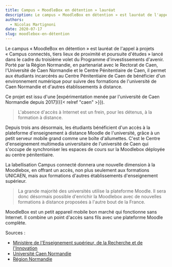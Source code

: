 ```yaml
---
title: Campus « MoodleBox en détention » lauréat
description: Le campus « MoodleBox en détention » est lauréat de l'appel à projets « Campus connectés, tiers lieux de proximité et poursuite d'études ».
authors:
  - Nicolas Martignoni
date: 2020-07-17
slug: moodlebox-en-détention
---
```

Le campus « MoodleBox en détention » est lauréat de l'appel à projets « Campus connectés, tiers lieux de proximité et poursuite d'études » lancé dans le cadre du troisième volet du Programme d'investissements d'avenir. Porté par la Région Normandie, en partenariat avec le Rectorat de Caen, l'Université de Caen Normandie et le Centre Pénitentiaire de Caen, il permet aux étudiants incarcérés au Centre Pénitentiaire de Caen de bénéficier d'un environnement numérique pour suivre des formations de l'université de Caen Normandie et d'autres établissements à distance.

Ce projet est issu d'une [expérimentation menée par l'université de Caen Normandie depuis 2017]({{< relref "caen" >}}).

> L'absence d'accès à Internet est un frein, pour les détenus, à la formation à distance.

Depuis trois ans désormais, les étudiants bénéficient d'un accès à la plateforme d'enseignement à distance Moodle de l'université, grâce à un petit serveur mobile grand comme une boîte d'allumettes. C'est le Centre d'enseignement multimedia universitaire de l'université de Caen qui s'occupe de synchroniser les espaces de cours sur la Moodlebox déployée au centre pénitentiaire.

La labellisation Campus connecté donnera une nouvelle dimension à la Moodlebox, en offrant un accès, non plus seulement aux formations UNICAEN, mais aux formations d'autres établissements d'enseignement supérieur.

> La grande majorité des universités utilise la plateforme Moodle. Il sera donc désormais possible d'enrichir la Moodlebox avec de nouvelles formations à distance proposées à l'autre bout de la France.

MoodleBox est un petit appareil mobile bon marché qui fonctionne sans Internet. Il combine un point d'accès sans fils avec une plateforme Moodle complète.

Sources :
- [Ministère de l'Enseignement supérieur, de la Recherche et de l'Innovation](https://www.enseignementsup-recherche.gouv.fr/cid153057/www.enseignementsup-recherche.gouv.fr/cid153057/ameliorer-la-formation-et-l-orientation-des-jeunes-et-favoriser-l-enseignement-superieur-de-proximite.html)
- [Université Caen Normandie](http://www.unicaen.fr/actualites/innovation-pedagogique/des-campus-connectes-a-l-universite-de-caen-normandie-1029389.kjsp)
- [Région Normandie](https://www.normandie.fr/les-campus-normands)
